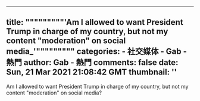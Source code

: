 
---
title: """""""""'Am I allowed to want President Trump in charge of my country, but not my content "moderation" on social media_'"""""""""
categories: 
    - 社交媒体
    - Gab - 熱門
author: Gab - 熱門
comments: false
date: Sun, 21 Mar 2021 21:08:42 GMT
thumbnail: ''
---

<div>   
Am I allowed to want President Trump in charge of my country, but not my content "moderation" on social media?  
</div>
            